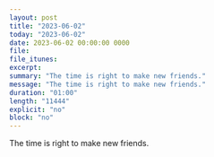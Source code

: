 ```yaml
---
layout: post
title: "2023-06-02"
today: "2023-06-02"
date: 2023-06-02 00:00:00 0000
file:
file_itunes:
excerpt:
summary: "The time is right to make new friends."
message: "The time is right to make new friends."
duration: "01:00"
length: "11444"
explicit: "no"
block: "no"
---
```

The time is right to make new friends.

